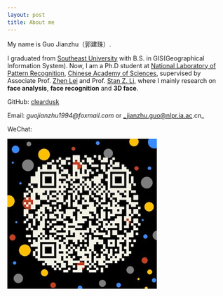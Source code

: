 ```yaml
---
layout: post
title: About me
---
```


My name is Guo Jianzhu（郭建珠）.

I graduated from [Southeast University](http://www.seu.edu.cn/) with B.S. in GIS(Geographical Information System).
Now, I am a Ph.D student at [National Laboratory of Pattern Recognition](http://www.nlpr.ia.ac.cn/nlpren/EN/volumn/home.shtml), [Chinese Academy of Sciences](http://english.cas.cn/), supervised by Associate Prof. [Zhen Lei](http://www.cbsr.ia.ac.cn/users/zlei/) and Prof. [Stan Z. Li](http://www.cbsr.ia.ac.cn/users/szli/), where I mainly research on **face analysis**, **face recognition** and **3D face**.

GitHub: [cleardusk](https://github.com/cleardusk)

Email: _guojianzhu1994@foxmail.com_ or _jianzhu.guo@nlpr.ia.ac.cn_

WeChat: 

![](assets/pics/qrcode_me.jpg)
<!-- <p align="center">
    <img src="assets/pics/qrcode_me.jpg", width="400px">
</p> -->